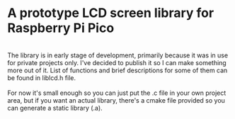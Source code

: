 # A prototype LCD screen library for Raspberry Pi Pico 
<br>
The library is in early stage of development, primarily because it was in use for private projects only. I've decided to publish it
so I can make something more out of it. List of functions and brief descriptions for some of them can be found in liblcd.h file.
<br><br>
For now it's small enough so you can just put the .c file in your own project area, but if you want an actual library, there's a cmake file provided so you can 
generate a static library (.a).
